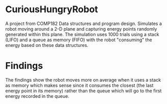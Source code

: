 # CuriousHungryRobot
A project from COMP182 Data structures and program design. Simulates a robot moving around a 2-D plane and capturing energy points randomly generated within this plane. The simulation uses 1000 trials using a stack (LIFO) and a queue as memory (FIFO) with the robot "consuming" the energy based on these data structures. 
# Findings
The findings show the robot moves more on average when it uses a stack as memory which makes sense since it consumes the closest (the last energy point in its memory) rather than the queue which will go to the first energy recorded in the queue. 
